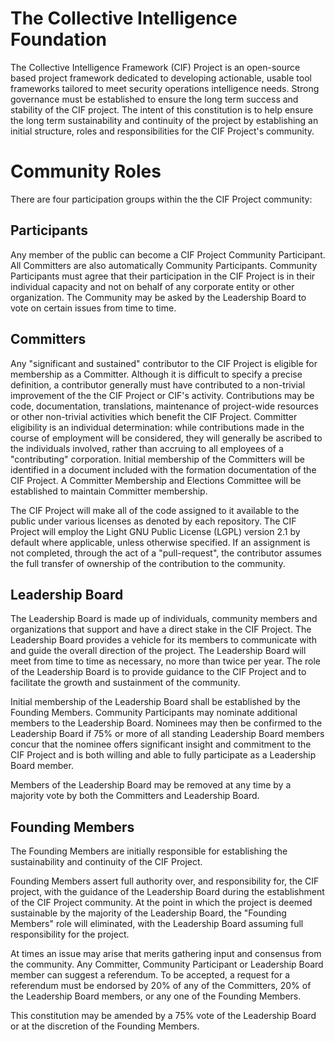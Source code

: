 The Collective Intelligence Foundation
==

The Collective Intelligence Framework (CIF) Project is an open-source based project framework dedicated to developing actionable, usable tool frameworks tailored to meet security operations intelligence needs. Strong governance must be established to ensure the long term success and stability of the CIF project. The intent of this constitution is to help ensure the long term sustainability and continuity of the project by establishing an initial structure, roles and responsibilities for the CIF Project's community.

Community Roles
==

There are four participation groups within the the CIF Project community:

Participants
--

Any member of the public can become a CIF Project Community Participant. All Committers are also automatically Community Participants. Community Participants must agree that their participation in the CIF Project is in their individual capacity and not on behalf of any corporate entity or other organization. The Community may be asked by the Leadership Board to vote on certain issues from time to time.

Committers
--

Any "significant and sustained" contributor to the CIF Project is eligible for membership as a Committer. Although it is difficult to specify a precise definition, a contributor generally must have contributed to a non-trivial improvement of the the CIF Project or CIF's activity. Contributions may be code, documentation, translations, maintenance of project-wide resources or other non-trivial activities which benefit the CIF Project. Committer eligibility is an individual determination: while contributions made in the course of employment will be considered, they will generally be ascribed to the individuals involved, rather than accruing to all employees of a "contributing" corporation. Initial membership of the Committers will be identified in a document included with the formation documentation of the CIF Project. A Committer Membership and Elections Committee will be established to maintain Committer membership.

The CIF Project will make all of the code assigned to it available to the public under various licenses as denoted by each repository. The CIF Project will employ the Light GNU Public License (LGPL) version 2.1 by default where applicable, unless otherwise specified. If an assignment is not completed, through the act of a "pull-request", the contributor assumes the full transfer of ownership of the contribution to the community.

Leadership Board
--

The Leadership Board is made up of individuals, community members and organizations that support and have a direct stake in the CIF Project. The Leadership Board provides a vehicle for its members to communicate with and guide the overall direction of the project. The Leadership Board will meet from time to time as necessary, no more than twice per year. The role of the Leadership Board is to provide guidance to the CIF Project and to facilitate the growth and sustainment of the community.

Initial membership of the Leadership Board shall be established by the Founding Members. Community Participants may nominate additional members to the Leadership Board. Nominees may then be confirmed to the Leadership Board if 75% or more of all standing Leadership Board members concur that the nominee offers significant insight and commitment to the CIF Project and is both willing and able to fully participate as a Leadership Board member. 

Members of the Leadership Board may be removed at any time by a majority vote by both the Committers and Leadership Board.

Founding Members
--

The Founding Members are initially responsible for establishing the sustainability and continuity of the CIF Project.

Founding Members assert full authority over, and responsibility for, the CIF project, with the guidance of the Leadership Board during the establishment of the CIF Project community. At the point in which the project is deemed sustainable by the majority of the Leadership Board, the "Founding Members" role will eliminated, with the Leadership Board assuming full responsibility for the project.

At times an issue may arise that merits gathering input and consensus from the community. Any Committer, Community Participant or Leadership Board member can suggest a referendum. To be accepted, a request for a referendum must be endorsed by 20% of any of the Committers, 20% of the Leadership Board members, or any one of the Founding Members.

This constitution may be amended by a 75% vote of the Leadership Board or at the discretion of the Founding Members.
